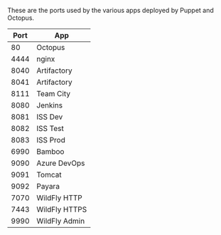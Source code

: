 These are the ports used by the various apps deployed by Puppet and Octopus.

| Port | App           |
|------|---------------|
| 80   | Octopus       |
| 4444 | nginx         |
| 8040 | Artifactory   |
| 8041 | Artifactory   |
| 8111 | Team City     |
| 8080 | Jenkins       |
| 8081 | ISS Dev       |
| 8082 | ISS Test      |
| 8083 | ISS Prod      |
| 6990 | Bamboo        |
| 9090 | Azure DevOps  | 
| 9091 | Tomcat        |
| 9092 | Payara        |
| 7070 | WildFly HTTP  |
| 7443 | WildFly HTTPS | 
| 9990 | WildFly Admin |